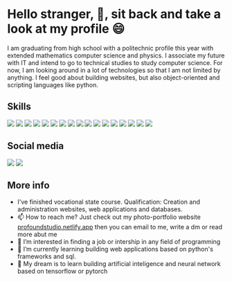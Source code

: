 # Hello stranger, 👋, sit back and take a look at my profile 😄

I am graduating from high school with a politechnic profile this year with extended mathematics computer science and physics. I associate my future with IT and intend to go to technical studies to study computer science. For now, I am looking around in a lot of technologies so that I am not limited by anything. I feel good about building websites, but also object-oriented and scripting languages like python.

## Skills

[<img src="https://api.iconify.design/vscode-icons/file-type-html.svg?width=40&height=40">]()
[<img src="https://api.iconify.design/vscode-icons/file-type-css.svg?width=40&height=40">]()
<img src="https://api.iconify.design/logos/bootstrap.svg?width=40&height=40">
<img src="https://api.iconify.design/logos/python.svg?width=40&height=40">
<img src="https://api.iconify.design/logos/flask.svg?width=40&height=40">
<img src="https://api.iconify.design/logos/javascript.svg?width=40&height=40">
<img src="https://api.iconify.design/logos/git-icon.svg?width=40&height=40">
<img src="https://api.iconify.design/logos/docker-icon.svg?width=40&height=40">
<img src="https://api.iconify.design/logos/mysql.svg?width=40&height=40">
<img src="https://api.iconify.design/vscode-icons/file-type-vscode.svg?width=40&height=40">
<img src="https://api.iconify.design/logos/figma.svg?width=40&height=40">
<img src="https://api.iconify.design/logos/pycharm.svg?width=40&height=40">
<img src="https://api.iconify.design/logos/webstorm.svg?width=40&height=40">
<img src="https://api.iconify.design/logos/adobe-illustrator.svg?width=40&height=40">
<img src="https://api.iconify.design/logos/adobe-photoshop.svg?width=40&height=40">
<img src="https://api.iconify.design/logos/adobe-lightroom.svg?width=40&height=40">
<img src="https://api.iconify.design/logos/microsoft-icon.svg?width=40&height=40">

## Social media

[<img src="https://api.iconify.design/logos/github-octocat.svg?width=40&height40">](https://github.com/ThomasKarpinski)
[<img src="https://api.iconify.design/logos/docker-icon.svg?width=40&height=40">](https://hub.docker.com/u/tomk23)


## More info
- I've finished vocational state course. Qualification: Creation and administration websites, web applications and databases.
- 📫 How to reach me? Just check out my photo-portfolio website [profoundstudio.netlify.app](https://profoundstudio.netlify.app/) then you can email to me, write a dm or read more abut me
- 👀 I’m interested in finding a job or intership in any field of programming
- 🌱 I’m currently learning building web applications based on python's frameworks and sql.
- 💞️ My dream is to learn building artificial inteligence and neural network based on tensorflow or pytorch
